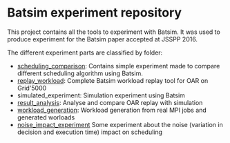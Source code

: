 # Batsim experiment repository

This project contains all the tools to experiment with Batsim. It was used
to produce experiment for the Batsim paper accepted at JSSPP 2016.

The different experiment parts are classified by folder:

* [scheduling_comparison](scheduling_comparison/README.md): Contains simple experiment made to compare
  different scheduling algorithm using Batsim.
* [replay_workload](replay_workload/README.md): Complete Batsim workload replay tool for OAR on Grid'5000
* simulated_experiment: Simulation experiment using Batsim
* [result_analysis](result_analysis/README.md): Analyse and compare OAR replay with simulation
* [workload_generation](workload_generation/README.md): Workload generation from real MPI jobs and generated worloads
* [noise_impact_experiment](noise_impact_experiment:/README.md) Some experiment about the noise (variation in
  decision and execution time) impact on scheduling
